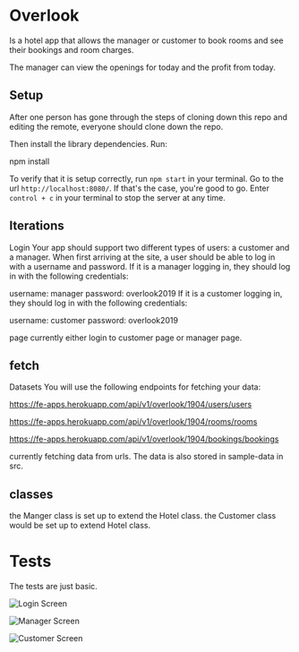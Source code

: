 # Overlook
Is a hotel app that allows the manager or customer to book rooms and
see their bookings and room charges.

The manager can view the openings for today and the profit from today.

## Setup

After one person has gone through the steps of cloning down this repo and editing the remote, everyone should clone down the repo.

Then install the library dependencies. Run:

npm install

To verify that it is setup correctly, run `npm start` in your terminal. Go to the url `http://localhost:8080/`. If that's the case, you're good to go. Enter `control + c` in your terminal to stop the server at any time.

## Iterations
Login
Your app should support two different types of users: a customer and a manager. When first arriving at the site, a user should be able to log in with a username and password. If it is a manager logging in, they should log in with the following credentials:

username: manager
password: overlook2019
If it is a customer logging in, they should log in with the following credentials:

username: customer
password: overlook2019

page currently either login to customer page or manager page.


## fetch
Datasets
You will use the following endpoints for fetching your data:

https://fe-apps.herokuapp.com/api/v1/overlook/1904/users/users

https://fe-apps.herokuapp.com/api/v1/overlook/1904/rooms/rooms

https://fe-apps.herokuapp.com/api/v1/overlook/1904/bookings/bookings


currently fetching data from urls. The data is also stored in sample-data in src.


## classes
the Manger class is set up to extend the Hotel class.
the Customer class would be set up to extend Hotel class.

# Tests
The tests are just basic.

![Login Screen]("https://raw.githubusercontent.com/jpweist/overlook-hotel/master/src/images/overlook-login.png")


![Manager Screen]("https://raw.githubusercontent.com/jpweist/overlook-hotel/master/src/images/overlook-manager.png")

![Customer Screen]("https://raw.githubusercontent.com/jpweist/overlook-hotel/master/src/images/overlook-customer.png")
